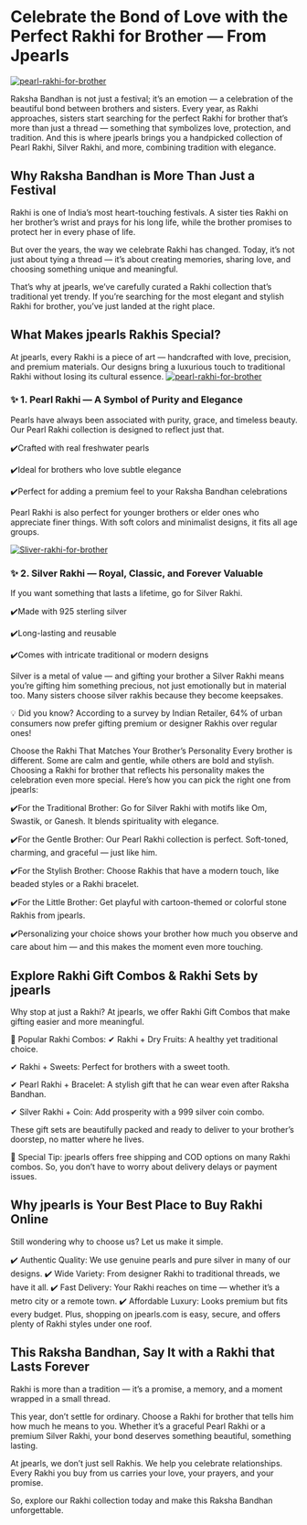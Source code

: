 # Celebrate the Bond of Love with the Perfect Rakhi for Brother — From Jpearls
[![pearl-rakhi-for-brother](https://miro.medium.com/v2/resize:fit:1400/format:webp/1*63b2Y9JykKf7MjhGLDHxqw.jpeg)](https://www.jpearls.com/pearl-rakhi.html/)

Raksha Bandhan is not just a festival; it’s an emotion — a celebration of the beautiful bond between brothers and sisters. Every year, as Rakhi approaches, sisters start searching for the perfect Rakhi for brother that’s more than just a thread — something that symbolizes love, protection, and tradition. And this is where jpearls brings you a handpicked collection of Pearl Rakhi, Silver Rakhi, and more, combining tradition with elegance.

## Why Raksha Bandhan is More Than Just a Festival
Rakhi is one of India’s most heart-touching festivals. A sister ties Rakhi on her brother’s wrist and prays for his long life, while the brother promises to protect her in every phase of life.

But over the years, the way we celebrate Rakhi has changed. Today, it’s not just about tying a thread — it’s about creating memories, sharing love, and choosing something unique and meaningful.

That’s why at jpearls, we’ve carefully curated a Rakhi collection that’s traditional yet trendy. If you’re searching for the most elegant and stylish Rakhi for brother, you’ve just landed at the right place.

## What Makes jpearls Rakhis Special?
At jpearls, every Rakhi is a piece of art — handcrafted with love, precision, and premium materials. Our designs bring a luxurious touch to traditional Rakhi without losing its cultural essence.
[![pearl-rakhi-for-brother](https://miro.medium.com/v2/resize:fit:1400/format:webp/1*nBnP28D4Z8I6ewRYOjHb6A.jpeg)](https://www.jpearls.com/pearl-rakhi.html/)

### ✨ 1. Pearl Rakhi — A Symbol of Purity and Elegance
Pearls have always been associated with purity, grace, and timeless beauty. Our Pearl Rakhi collection is designed to reflect just that.

✔️Crafted with real freshwater pearls

✔️Ideal for brothers who love subtle elegance

✔️Perfect for adding a premium feel to your Raksha Bandhan celebrations

Pearl Rakhi is also perfect for younger brothers or elder ones who appreciate finer things. With soft colors and minimalist designs, it fits all age groups.

[![Sliver-rakhi-for-brother](https://miro.medium.com/v2/resize:fit:1400/format:webp/1*X5EW5MZVoV5rA2gOqE3wiA.jpeg)](https://www.jpearls.com/silver-rakhi.html/)
### ✨ 2. Silver Rakhi — Royal, Classic, and Forever Valuable
If you want something that lasts a lifetime, go for Silver Rakhi.

✔️Made with 925 sterling silver

✔️Long-lasting and reusable

✔️Comes with intricate traditional or modern designs

Silver is a metal of value — and gifting your brother a Silver Rakhi means you’re gifting him something precious, not just emotionally but in material too. Many sisters choose silver rakhis because they become keepsakes.

💡 Did you know? According to a survey by Indian Retailer, 64% of urban consumers now prefer gifting premium or designer Rakhis over regular ones!

Choose the Rakhi That Matches Your Brother’s Personality
Every brother is different. Some are calm and gentle, while others are bold and stylish. Choosing a Rakhi for brother that reflects his personality makes the celebration even more special. Here’s how you can pick the right one from jpearls:

✔️For the Traditional Brother: Go for Silver Rakhi with motifs like Om, Swastik, or Ganesh. It blends spirituality with elegance.

✔️For the Gentle Brother: Our Pearl Rakhi collection is perfect. Soft-toned, charming, and graceful — just like him.

✔️For the Stylish Brother: Choose Rakhis that have a modern touch, like beaded styles or a Rakhi bracelet.

✔️For the Little Brother: Get playful with cartoon-themed or colorful stone Rakhis from jpearls.

✔️Personalizing your choice shows your brother how much you observe and care about him — and this makes the moment even more touching.


## Explore Rakhi Gift Combos & Rakhi Sets by jpearls
Why stop at just a Rakhi? At jpearls, we offer Rakhi Gift Combos that make gifting easier and more meaningful.

🎁 Popular Rakhi Combos:
✔ Rakhi + Dry Fruits: A healthy yet traditional choice.

✔ Rakhi + Sweets: Perfect for brothers with a sweet tooth.

✔ Pearl Rakhi + Bracelet: A stylish gift that he can wear even after Raksha Bandhan.

✔ Silver Rakhi + Coin: Add prosperity with a 999 silver coin combo.

These gift sets are beautifully packed and ready to deliver to your brother’s doorstep, no matter where he lives.

🧧 Special Tip: jpearls offers free shipping and COD options on many Rakhi combos. So, you don’t have to worry about delivery delays or payment issues.

## Why jpearls is Your Best Place to Buy Rakhi Online
Still wondering why to choose us? Let us make it simple.

✔️ Authentic Quality: We use genuine pearls and pure silver in many of our designs.
✔️ Wide Variety: From designer Rakhi to traditional threads, we have it all.
✔️ Fast Delivery: Your Rakhi reaches on time — whether it’s a metro city or a remote town.
✔️ Affordable Luxury: Looks premium but fits every budget.
Plus, shopping on jpearls.com is easy, secure, and offers plenty of Rakhi styles under one roof.

## This Raksha Bandhan, Say It with a Rakhi that Lasts Forever
Rakhi is more than a tradition — it’s a promise, a memory, and a moment wrapped in a small thread.

This year, don’t settle for ordinary. Choose a Rakhi for brother that tells him how much he means to you. Whether it’s a graceful Pearl Rakhi or a premium Silver Rakhi, your bond deserves something beautiful, something lasting.

At jpearls, we don’t just sell Rakhis. We help you celebrate relationships. Every Rakhi you buy from us carries your love, your prayers, and your promise.

So, explore our Rakhi collection today and make this Raksha Bandhan unforgettable.
